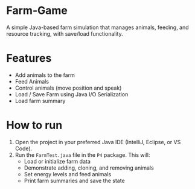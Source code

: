 # Farm-Game
A simple Java-based farm simulation that manages animals, feeding, and resource tracking, with save/load functionality.

# Features
- Add animals to the farm
- Feed Animals
- Control animals (move position and speak)
- Load / Save Farm using Java I/O Serialization
- Load farm summary

# How to run
1. Open the project in your preferred Java IDE (IntelliJ, Eclipse, or VS Code).
2. Run the `FarmTest.java` file in the `P4` package. This will:
   - Load or initialize farm data
   - Demonstrate adding, cloning, and removing animals
   - Set energy levels and feed animals
   - Print farm summaries and save the state

